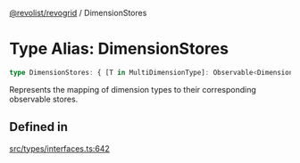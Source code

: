 [@revolist/revogrid](README.md) / DimensionStores

# Type Alias: DimensionStores

```ts
type DimensionStores: { [T in MultiDimensionType]: Observable<DimensionSettingsState> };
```

Represents the mapping of dimension types to their corresponding observable stores.

## Defined in

[src/types/interfaces.ts:642](https://github.com/revolist/revogrid/blob/08de4537b2052abd86ff4eb5461780401e3c4fcb/src/types/interfaces.ts#L642)
